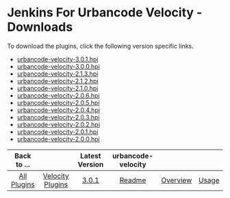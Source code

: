# Jenkins For Urbancode Velocity - Downloads

To download the plugins, click the following version specific links.

- [urbancode-velocity-3.0.1.hpi](https://github.com/jenkinsci/urbancode-velocity-plugin/releases/download/3.0.1/urbancode-velocity-3.0.1.hpi)
- [urbancode-velocity-3.0.0.hpi](https://github.com/jenkinsci/urbancode-velocity-plugin/releases/download/3.0.0/urbancode-velocity-3.0.0.hpi)
- [urbancode-velocity-2.1.3.hpi](https://updates.jenkins.io/download/plugins/urbancode-velocity/2.1.3/urbancode-velocity.hpi)
- [urbancode-velocity-2.1.2.hpi](https://updates.jenkins.io/download/plugins/urbancode-velocity/2.1.2/urbancode-velocity.hpi)
- [urbancode-velocity-2.1.0.hpi](https://updates.jenkins.io/download/plugins/urbancode-velocity/2.1.0/urbancode-velocity.hpi)
- [urbancode-velocity-2.0.6.hpi](https://updates.jenkins.io/download/plugins/urbancode-velocity/2.0.6/urbancode-velocity.hpi)
- [urbancode-velocity-2.0.5.hpi](https://updates.jenkins.io/download/plugins/urbancode-velocity/2.0.5/urbancode-velocity.hpi)
- [urbancode-velocity-2.0.4.hpi](https://updates.jenkins.io/download/plugins/urbancode-velocity/2.0.4/urbancode-velocity.hpi)
- [urbancode-velocity-2.0.3.hpi](https://updates.jenkins.io/download/plugins/urbancode-velocity/2.0.3/urbancode-velocity.hpi)
- [urbancode-velocity-2.0.2.hpi](https://updates.jenkins.io/download/plugins/urbancode-velocity/2.0.2/urbancode-velocity.hpi)
- [urbancode-velocity-2.0.1.hpi](https://updates.jenkins.io/download/plugins/urbancode-velocity/2.0.1/urbancode-velocity.hpi)
- [urbancode-velocity-2.0.0.hpi](https://github.com/jenkinsci/urbancode-velocity-plugin/releases/download/2.0.0/urbancode-velocity.hpi)

|Back to ...||Latest Version|urbancode-velocity |||
| :---: | :---: | :---: | :---: | :---: | :---: |
|[All Plugins](../../index.md)|[Velocity Plugins](../README.md)|[3.0.1](https://github.com/jenkinsci/urbancode-velocity-plugin/releases/download/3.0.1/urbancode-velocity-3.0.1.hpi)|[Readme](README.md)|[Overview](overview.md)|[Usage](usage.md)|